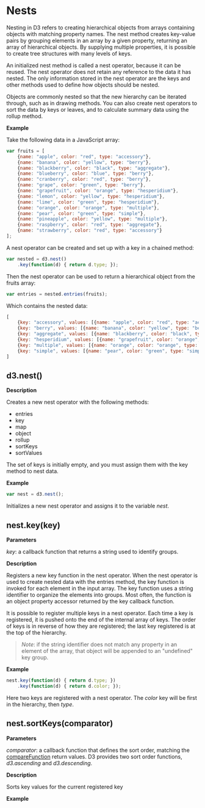 # Nests

Nesting in D3 refers to creating hierarchical objects from arrays containing objects with matching property names. The nest method creates key-value pairs by grouping elements in an array by a given property, returning an array of hierarchical objects. By supplying multiple properties, it is possible to create tree structures with many levels of keys.

An initialized nest method is called a nest operator, because it can be reused. The nest operator does not retain any reference to the data it has nested. The only information stored in the nest operator are the keys and other methods used to define how objects should be nested.

Objects are commonly nested so that the new hierarchy can be iterated through, such as in drawing methods. You can also create nest operators to sort the data by keys or leaves, and to calculate summary data using the rollup method.

**Example**

Take the following data in a JavaScript array:

```javascript
var fruits = [
	{name: "apple", color: "red", type: "accessory"},
	{name: "banana", color: "yellow", type: "berry"},
	{name: "blackberry", color: "black", type: "aggregate"},
	{name: "blueberry", color: "blue", type: "berry"},
	{name: "cranberry", color: "red", type: "berry"},
	{name: "grape", color: "green", type: "berry"},
	{name: "grapefruit", color: "orange", type: "hesperidium"},
	{name: "lemon", color: "yellow", type: "hesperidium"},
	{name: "lime", color: "green", type: "hesperidium"},
	{name: "orange", color: "orange", type: "multiple"},
	{name: "pear", color: "green", type: "simple"},
	{name: "pineapple", color: "yellow", type: "multiple"},
	{name: "raspberry", color: "red", type: "aggregate"},
	{name: "strawberry", color: "red", type: "accessory"}
];
```

A nest operator can be created and set up with a key in a chained method:

```javascript
var nested = d3.nest()
	.key(function(d) { return d.type; });
```

Then the nest operator can be used to return a hierarchical object from the fruits array:

```javascript
var entries = nested.entries(fruits);
```

Which contains the nested data:

```javascript
[
	{key: "accessory", values: [{name: "apple", color: "red", type: "accessory"}, {name: "strawberry", color: "red", type: "accessory"}]},
	{key: "berry", values: [{name: "banana", color: "yellow", type: "berry"}, {name: "blueberry", color: "blue", type: "berry"}, {name: "cranberry", color: "red", type: "berry"}, {name: "grape", color: "green", type: "berry"}]},
	{key: "aggregate", values: [{name: "blackberry", color: "black", type: "aggregate"}, {name: "raspberry", color: "red", type: "aggregate"}]},
	{key: "hesperidium", values: [{name: "grapefruit", color: "orange", type: "hesperidium"}, {name: "lemon", color: "yellow", type: "hesperidium"}, {name: "lime", color: "green", type: "hesperidium"}]},
	{key: "multiple", values: [{name: "orange", color: "orange", type: "multiple"}, {name: "pineapple", color: "yellow", type: "multiple"}]},
	{key: "simple", values: [{name: "pear", color: "green", type: "simple"}]}
]
```

## d3.nest()

**Description**

Creates a new nest operator with the following methods:

- entries
- key
- map
- object
- rollup
- sortKeys
- sortValues

The set of keys is initially empty, and you must assign them with the key method to nest data.

**Example**

```javascript
var nest = d3.nest();
```

Initializes a new nest operator and assigns it to the variable *nest*.


## nest.key(key)

**Parameters**

*key*: a callback function that returns a string used to identify groups.

**Description**

Registers a new key function in the nest operator. When the nest operator is used to create nested data with the entries method, the key function is invoked for each element in the input array. The key function uses a string identifier to organize the elements into groups. Most often, the function is an object property accessor returned by the key callback function.

It is possible to register multiple keys in a nest operator. Each time a key is registered, it is pushed onto the end of the internal array of keys. The order of keys is in reverse of how they are registered; the last key registered is at the top of the hierarchy.

> *Note*: if the string identifier does not match any property in an element of the array, that object will be appended to an "undefined" key group.

**Example**

```javascript
nest.key(function(d) { return d.type; })
	.key(function(d) { return d.color; });
```

Here two keys are registered with a nest operator. The *color* key will be first in the hierarchy, then *type*.


## nest.sortKeys(comparator)

**Parameters**

*comparator*: a callback function that defines the sort order, matching the [compareFunction](https://developer.mozilla.org/en-US/docs/Web/JavaScript/Reference/Global_Objects/Array/sort#Description) return values. D3 provides two sort order functions, *d3.ascending* and *d3.descending*.

**Description**

Sorts key values for the current registered key



**Example**